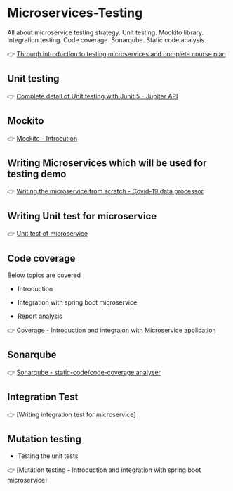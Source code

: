 # Microservices-Testing
 All about microservice testing strategy. Unit testing. Mockito library. Integration testing. Code coverage. Sonarqube. Static code analysis.
 
 👉 [Through introduction to testing microservices and complete course plan](https://youtu.be/1vWWgwELQWM)


## Unit testing

👉 [Complete detail of Unit testing with Junit 5 - Jupiter API](https://www.youtube.com/playlist?list=PLq3uEqRnr_2GYMK6_WEYRlT5kyD8qx98M)

## Mockito

👉 [Mockito - Introcution](https://youtu.be/JOwJjTiTr9k)

## Writing Microservices which will be used for testing demo

👉 [Writing the microservice from scratch - Covid-19 data processor](https://youtu.be/g8C0Z-seFEw)

## Writing Unit test for microservice

👉 [Unit test of microservice](https://youtu.be/a1F3Al-cr8Q)

## Code coverage

Below topics are covered

* Introduction

* Integration with spring boot microservice

* Report analysis

👉 [Coverage - Introduction and integraion with Microservice application](https://youtu.be/DvMA1evr-Hk)

## Sonarqube

👉 [Sonarqube - static-code/code-coverage analyser](https://youtu.be/2EBRr0wGSwo)

## Integration Test 

👉 [Writing integration test for microservice]

## Mutation testing

* Testing the unit tests

👉 [Mutation testing - Introduction and integration with spring boot microservice]
